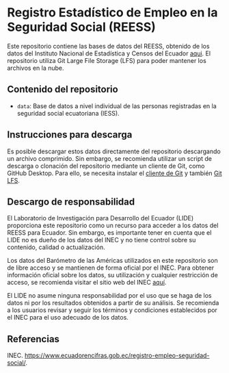# Registro Estadístico de Empleo en la Seguridad Social (REESS)

Este repositorio contiene las bases de datos del REESS, obtenido de los datos del Instituto Nacional de Estadística y Censos del Ecuador [aqui](https://www.ecuadorencifras.gob.ec/registro-empleo-seguridad-social/). El repositorio utiliza Git Large File Storage (LFS) para poder mantener los archivos en la nube.

## Contenido del repositorio

- `data`: Base de datos a nivel individual de las personas registradas en la seguridad social ecuatoriana (IESS).

## Instrucciones para descarga

Es posible descargar estos datos directamente del repositorio descargando un archivo comprimido. Sin embargo, se recomienda utilizar un script de descarga o clonación del repositorio mediante un cliente de Git, como GitHub Desktop. Para ello, se necesita instalar el [cliente de Git](https://desktop.github.com/) y también [Git LFS](https://git-lfs.com/). 

## Descargo de responsabilidad
El Laboratorio de Investigación para Desarrollo del Ecuador (LIDE) proporciona este repositorio como un recurso para acceder a los datos del REESS para Ecuador. Sin embargo, es importante tener en cuenta que el LIDE no es dueño de los datos del INEC y no tiene control sobre su contenido, calidad o actualización.

Los datos del Barómetro de las Américas utilizados en este repositorio son de libre acceso y se mantienen de forma oficial por el INEC. Para obtener información oficial sobre los datos, su utilización y cualquier restricción de acceso, se recomienda visitar el sitio web del INEC [aquí](https://www.ecuadorencifras.gob.ec/registro-empleo-seguridad-social/).

El LIDE no asume ninguna responsabilidad por el uso que se haga de los datos ni por los resultados obtenidos a partir de su análisis. Se recomienda a los usuarios revisar y seguir los términos y condiciones establecidos por el INEC para el uso adecuado de los datos.

## Referencias

INEC. https://www.ecuadorencifras.gob.ec/registro-empleo-seguridad-social/.

